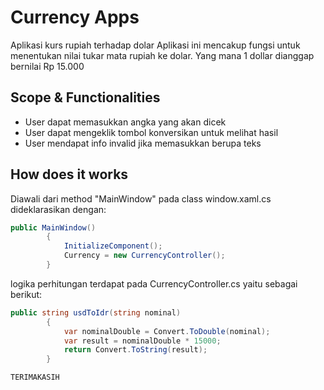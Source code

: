 # Currency Apps
Aplikasi kurs rupiah terhadap dolar
Aplikasi ini mencakup fungsi untuk menentukan nilai tukar mata rupiah ke dolar. Yang mana 1 dollar dianggap bernilai Rp 15.000 

## Scope & Functionalities
- User dapat memasukkan angka yang akan dicek
- User dapat mengeklik tombol konversikan untuk melihat hasil
- User mendapat info invalid jika memasukkan berupa teks

## How does it works
Diawali dari method "MainWindow" pada class window.xaml.cs dideklarasikan dengan:

``` csharp
public MainWindow()
        {
            InitializeComponent();
            Currency = new CurrencyController();
        }
```
logika perhitungan terdapat pada CurrencyController.cs yaitu 
sebagai berikut:
``` csharp
public string usdToIdr(string nominal)
        {
            var nominalDouble = Convert.ToDouble(nominal);
            var result = nominalDouble * 15000;
            return Convert.ToString(result);
        }
```

```
TERIMAKASIH
```

